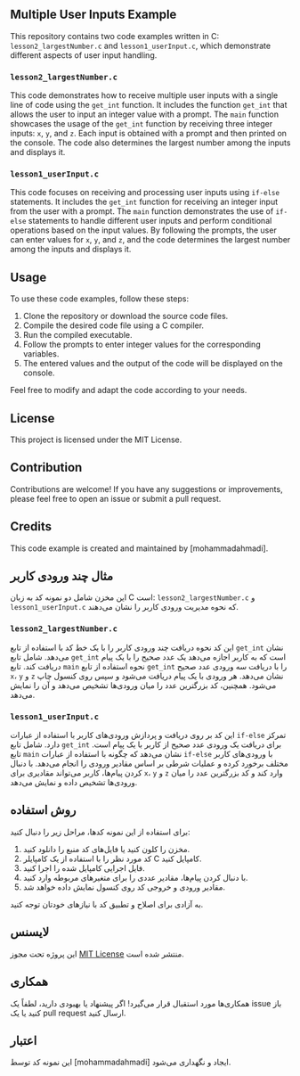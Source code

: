 ## Multiple User Inputs Example

This repository contains two code examples written in C: `lesson2_largestNumber.c` and `lesson1_userInput.c`, which demonstrate different aspects of user input handling.

### `lesson2_largestNumber.c`

This code demonstrates how to receive multiple user inputs with a single line of code using the `get_int` function. It includes the function `get_int` that allows the user to input an integer value with a prompt. The `main` function showcases the usage of the `get_int` function by receiving three integer inputs: `x`, `y`, and `z`. Each input is obtained with a prompt and then printed on the console. The code also determines the largest number among the inputs and displays it.

### `lesson1_userInput.c`

This code focuses on receiving and processing user inputs using `if-else` statements. It includes the `get_int` function for receiving an integer input from the user with a prompt. The `main` function demonstrates the use of `if-else` statements to handle different user inputs and perform conditional operations based on the input values. By following the prompts, the user can enter values for `x`, `y`, and `z`, and the code determines the largest number among the inputs and displays it.

## Usage

To use these code examples, follow these steps:

1. Clone the repository or download the source code files.
2. Compile the desired code file using a C compiler.
3. Run the compiled executable.
4. Follow the prompts to enter integer values for the corresponding variables.
5. The entered values and the output of the code will be displayed on the console.

Feel free to modify and adapt the code according to your needs.

## License

This project is licensed under the MIT License.

## Contribution

Contributions are welcome! If you have any suggestions or improvements, please feel free to open an issue or submit a pull request.

## Credits

This code example is created and maintained by [mohammadahmadi].
## مثال چند ورودی کاربر

این مخزن شامل دو نمونه کد به زبان C است: `lesson2_largestNumber.c` و `lesson1_userInput.c` که نحوه مدیریت ورودی کاربر را نشان می‌دهند.

### `lesson2_largestNumber.c`

این کد نحوه دریافت چند ورودی کاربر را با یک خط کد با استفاده از تابع `get_int` نشان می‌دهد. شامل تابع `get_int` است که به کاربر اجازه می‌دهد یک عدد صحیح را با یک پیام دریافت کند. تابع `main` نحوه استفاده از تابع `get_int` را با دریافت سه ورودی عدد صحیح `x`، `y` و `z` نشان می‌دهد. هر ورودی با یک پیام دریافت می‌شود و سپس روی کنسول چاپ می‌شود. همچنین، کد بزرگترین عدد را میان ورودی‌ها تشخیص می‌دهد و آن را نمایش می‌دهد.

### `lesson1_userInput.c`

این کد بر روی دریافت و پردازش ورودی‌های کاربر با استفاده از عبارات `if-else` تمرکز دارد. شامل تابع `get_int` برای دریافت یک ورودی عدد صحیح از کاربر با یک پیام است. تابع `main` نشان می‌دهد که چگونه با استفاده از عبارات `if-else` با ورودی‌های کاربر مختلف برخورد کرده و عملیات شرطی بر اساس مقادیر ورودی را انجام می‌دهد. با دنبال کردن پیام‌ها، کاربر می‌تواند مقادیری برای `x`، `y` و `z` وارد کند و کد بزرگترین عدد را میان ورودی‌ها تشخیص داده و نمایش می‌دهد.

## روش استفاده

برای استفاده از این نمونه کدها، مراحل زیر را دنبال کنید:

1. مخزن را کلون کنید یا فایل‌های کد منبع را دانلود کنید.
2. کد مورد نظر را با استفاده از یک کامپایلر C کامپایل کنید.
3. فایل اجرایی کامپایل شده را اجرا کنید.
4. با دنبال کردن پیام‌ها، مقادیر عددی را برای متغیرهای مربوطه وارد کنید.
5. مقادیر ورودی و خروجی کد روی کنسول نمایش داده خواهد شد.

به آزادی برای اصلاح و تطبیق کد با نیازهای خودتان توجه کنید.

## لایسنس

این پروژه تحت مجوز [MIT License](LICENSE) منتشر شده است.

## همکاری

همکاری‌ها مورد استقبال قرار می‌گیرد! اگر پیشنهاد یا بهبودی دارید، لطفاً یک issue باز کنید یا یک pull request ارسال کنید.

## اعتبار

این نمونه کد توسط [mohammadahmadi] ایجاد و نگهداری می‌شود.

